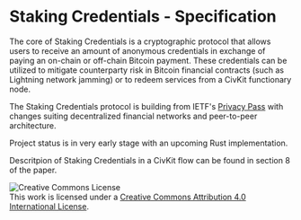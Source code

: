 # Staking Credentials - Specification

The core of Staking Credentials is a cryptographic protocol that allows users to receive an amount
of anonymous credentials in exchange of paying an on-chain or off-chain Bitcoin payment. These credentials can be utilized to mitigate counterparty risk in Bitcoin financial contracts (such as Lightning network jamming) or to redeem services from a CivKit functionary node.

The Staking Credentials protocol is building from IETF's [Privacy Pass](https://www.petsymposium.org/2018/files/papers/issue3/popets-2018-0026.pdf) with changes suiting decentralized financial networks and peer-to-peer
architecture.

Project status is in very early stage with an upcoming Rust implementation.

Descritpion of Staking Credentials in a CivKit flow can be found in section 8 of the paper.

![Creative Commons License](https://i.creativecommons.org/l/by/4.0/88x31.png "License CC-BY")
<br>
This work is licensed under a [Creative Commons Attribution 4.0 International License](http://creativecommons.org/licenses/by/4.0/).
